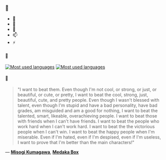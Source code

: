 ### 👋

- 🔭
- 🌱
- 💬
- 📫
- ⚡

#### 🧏

[![Most used languages](https://github-readme-stats-aynah.vercel.app/api/top-langs/?username=aynh&theme=solarized-dark&langs_count=6&layout=compact&hide_title=true)](https://github.com/anuraghazra/github-readme-stats#gh-dark-mode-only)
[![Most used languages](https://github-readme-stats-aynah.vercel.app/api/top-langs/?username=aynh&theme=solarized-light&langs_count=6&layout=compact&hide_title=true)](https://github.com/anuraghazra/github-readme-stats#gh-light-mode-only)

#### 💬

> "I want to beat them. Even though I'm not cool, or strong, or just, or beautiful, or cute, or pretty, I want to beat the cool, strong, just, beautiful, cute, and pretty people. Even though I wasn't blessed with talent, even though I'm stupid and have a bad personality, have bad grades, am misguided and am a good for nothing, I want to beat the talented, smart, likeable, overachieving people. I want to beat those with friends when I can't have friends. I want to beat the people who work hard when I can't work hard. I want to beat the the victorious people when I can't win. I want to beat the happy people when I'm miserable. Even if I'm hated, even if I'm despised, even if I'm useless, I want to prove that I'm better than the main characters!"

&mdash; [**Misogi Kumagawa**](https://myanimelist.net/character.php?q=Misogi%20Kumagawa&cat=character), [**Medaka Box**](https://myanimelist.net/search/all?q=Medaka%20Box&cat=all)
